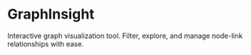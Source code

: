 # GraphInsight
Interactive graph visualization tool. Filter, explore, and manage node-link relationships with ease.

